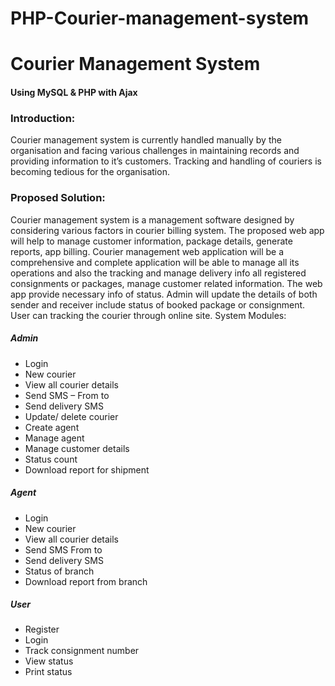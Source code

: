 ﻿# PHP-Courier-management-system
 
 <h1>Courier Management System</h1>
 <h4>Using MySQL & PHP with Ajax</h4>

<h3>Introduction:</h3>

Courier management system is currently handled manually by the organisation and facing various challenges in maintaining records and providing information to it’s customers. Tracking and handling of couriers is becoming tedious for the organisation.

<h3>Proposed Solution:</h3>

Courier management system is a management software designed by considering various factors in courier billing system. The proposed web app will help to manage customer information, package details, generate reports, app billing.  Courier management web application will be a comprehensive and complete application will be able to manage all its operations and also the tracking and manage delivery info all registered consignments or packages, manage customer related information. The web app provide necessary info of status. Admin will update the details of both sender and receiver include status of booked package or consignment. User can tracking the courier through online site. 
System Modules:

<h5>Admin</h5>
<ul>
<li>Login</li>
<li>New courier</li>
<li>View all courier details</li>
<li>Send SMS – From to</li>
<li>Send delivery SMS</li>
<li>Update/ delete courier</li>
<li>Create agent</li>
<li>Manage agent</li>
<li>Manage customer details</li>
<li>Status count</li>
<li>Download report for shipment</li>
</ul>
<h5>Agent</h5>
<ul>
<li>Login</li>
<li>New courier</li>
<li>View all courier details</li>
<li>Send SMS From to</li>
<li>Send delivery SMS</li>
<li>Status of branch</li>
<li>Download report from branch</li>
</ul>
<h5>User</h5>
<ul>
<li>Register</li>
<li>Login</li>
<li>Track consignment number</li>
<li>View status</li>
<li>Print status</li>
</ul>
